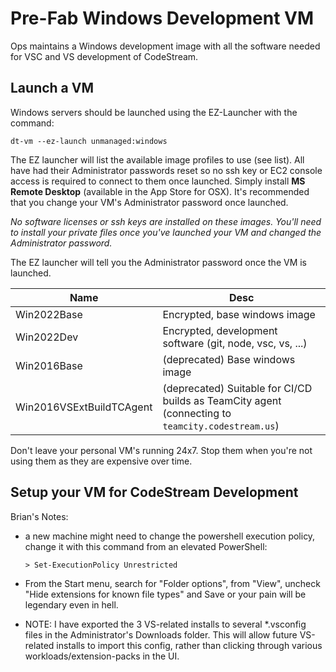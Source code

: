 # Pre-Fab Windows Development VM

Ops maintains a Windows development image with all the software needed for VSC
and VS development of CodeStream.


## Launch a VM

Windows servers should be launched using the EZ-Launcher with the command:
```
dt-vm --ez-launch unmanaged:windows
```

The EZ launcher will list the available image profiles to use (see list). All
have had their Administrator passwords reset so no ssh key or EC2 console access
is required to connect to them once launched. Simply install **MS Remote
Desktop** (available in the App Store for OSX). It's recommended that you change
your VM's Administrator password once launched.

_No software licenses or ssh keys are installed on these images. You'll need to
install your private files once you've launched your VM and changed the
Administrator password._

The EZ launcher will tell you the Administrator password once the VM is
launched.

| Name | Desc |
| --- | --- |
| Win2022Base | Encrypted, base windows image |
| Win2022Dev | Encrypted, development software (git, node, vsc, vs, ...) |
| Win2016Base | (deprecated) Base windows image |
| Win2016VSExtBuildTCAgent | (deprecated) Suitable for CI/CD builds as TeamCity agent (connecting to `teamcity.codestream.us`) |

Don't leave your personal VM's running 24x7. Stop them when you're not using
them as they are expensive over time.


## Setup your VM for CodeStream Development

Brian's Notes:

- a new machine might need to change the powershell execution policy, change it
  with this command from an elevated PowerShell:
  ```
  > Set-ExecutionPolicy Unrestricted
  ```

- From the Start menu, search for "Folder options", from "View", uncheck "Hide
  extensions for known file types" and Save or your pain will be legendary even
  in hell.

- NOTE: I have exported the 3 VS-related installs to several *.vsconfig files in
  the Administrator's Downloads folder. This will allow future VS-related
  installs to import this config, rather than clicking through various
  workloads/extension-packs in the UI.
